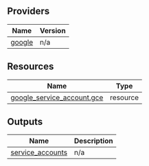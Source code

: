 <!-- BEGIN_TF_DOCS -->


## Providers

| Name | Version |
|------|---------|
| <a name="provider_google"></a> [google](#provider\_google) | n/a |

## Resources

| Name | Type |
|------|------|
| [google_service_account.gce](https://registry.terraform.io/providers/hashicorp/google/latest/docs/resources/service_account) | resource |

## Outputs

| Name | Description |
|------|-------------|
| <a name="output_service_accounts"></a> [service\_accounts](#output\_service\_accounts) | n/a |
<!-- END_TF_DOCS -->